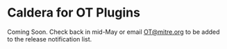 # Caldera for OT Plugins
Coming Soon. Check back in mid-May or email OT@mitre.org to be added to the release notification list.
